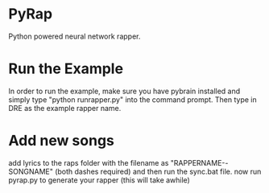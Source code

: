 # PyRap
Python powered neural network rapper.
# Run the Example
In order to run the example, make sure you have pybrain installed and simply type "python runrapper.py" into the command prompt.  Then type in DRE as the example rapper name.
# Add new songs
add lyrics to the raps folder with the filename as "RAPPERNAME--SONGNAME" (both dashes required) and then run the sync.bat file.  now run pyrap.py to generate your rapper (this will take awhile)
